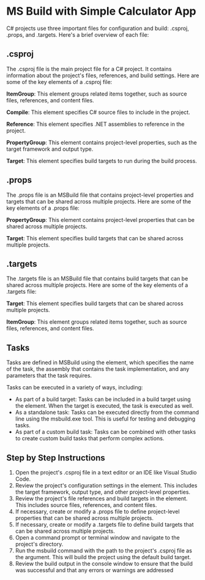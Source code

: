 # MS Build with Simple Calculator App

C# projects use three important files for configuration and build: .csproj, .props, and .targets. Here's a brief overview of each file:

## .csproj

The .csproj file is the main project file for a C# project. It contains information about the project's files, references, and build settings. Here are some of the key elements of a .csproj file:

**ItemGroup**: This element groups related items together, such as source files, references, and content files.<br>

**Compile**: This element specifies C# source files to include in the project.<br>

**Reference**: This element specifies .NET assemblies to reference in the project.<br>

**PropertyGroup**: This element contains project-level properties, such as the target framework and output type.<br>

**Target**: This element specifies build targets to run during the build process.

## .props

The .props file is an MSBuild file that contains project-level properties and targets that can be shared across multiple projects. Here are some of the key elements of a .props file:

**PropertyGroup**: This element contains project-level properties that can be shared across multiple projects.<br>

**Target**: This element specifies build targets that can be shared across multiple projects.

## .targets

The .targets file is an MSBuild file that contains build targets that can be shared across multiple projects. Here are some of the key elements of a .targets file:

**Target**: This element specifies build targets that can be shared across multiple projects.<br>

**ItemGroup**: This element groups related items together, such as source files, references, and content files.

## Tasks

Tasks are defined in MSBuild using the <Task> element, which specifies the name of the task, the assembly that contains the task implementation, and any parameters that the task requires.

Tasks can be executed in a variety of ways, including:

- As part of a build target: Tasks can be included in a build target using the <Task> element. When the target is executed, the task is executed as well.
- As a standalone task: Tasks can be executed directly from the command line using the msbuild.exe tool. This is useful for testing and debugging tasks.
- As part of a custom build task: Tasks can be combined with other tasks to create custom build tasks that perform complex actions.

## Step by Step Instructions

1. Open the project's .csproj file in a text editor or an IDE like Visual Studio Code.
2. Review the project's configuration settings in the <PropertyGroup> element. This includes the target framework, output type, and other project-level properties.
3. Review the project's file references and build targets in the <ItemGroup> element. This includes source files, references, and content files.
4. If necessary, create or modify a .props file to define project-level properties that can be shared across multiple projects.
5. If necessary, create or modify a .targets file to define build targets that can be shared across multiple projects.
6. Open a command prompt or terminal window and navigate to the project's directory.
7. Run the msbuild command with the path to the project's .csproj file as the argument. This will build the project using the default build target.
8. Review the build output in the console window to ensure that the build was successful and that any errors or warnings are addressed